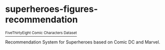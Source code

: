 # superheroes-figures-recommendation

[<sup>FiveThirtyEight Comic Characters Dataset</sup>](https://www.kaggle.com/fivethirtyeight/fivethirtyeight-comic-characters-dataset)

Recommendation System for Superheroes based on Comic DC and Marvel.
